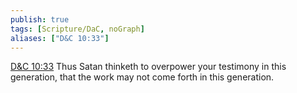 ```yaml
---
publish: true
tags: [Scripture/DaC, noGraph]
aliases: ["D&C 10:33"]
---
```

[D&C 10:33](https://churchofjesuschrist.org/study/scriptures/dc-testament/dc/10?lang=eng&id=p33#p33) Thus Satan thinketh to overpower your testimony in this generation, that the work may not come forth in this generation.

